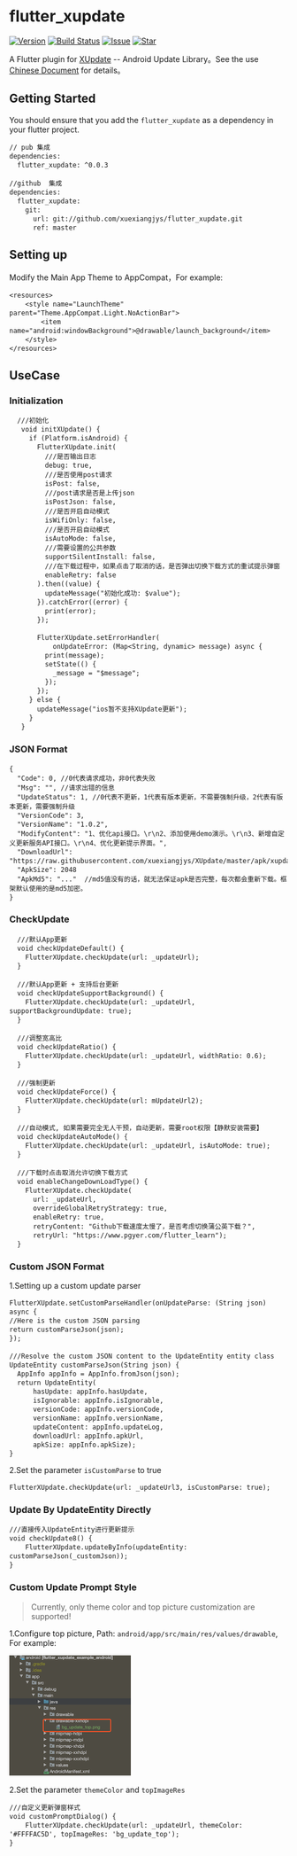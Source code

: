 # flutter_xupdate

[![Version](https://img.shields.io/badge/version-0.0.3-blue.svg)](https://pub.dev/packages/flutter_xupdate)
[![Build Status](https://travis-ci.org/xuexiangjys/flutter_xupdate.svg?branch=master)](https://travis-ci.org/xuexiangjys/flutter_xupdate)
[![Issue](https://img.shields.io/github/issues/xuexiangjys/flutter_xupdate.svg)](https://github.com/xuexiangjys/flutter_xupdate/issues)
[![Star](https://img.shields.io/github/stars/xuexiangjys/flutter_xupdate.svg)](https://github.com/xuexiangjys/flutter_xupdate)

A Flutter plugin for [XUpdate](https://github.com/xuexiangjys/XUpdate) -- Android Update Library。See the use [Chinese Document](https://github.com/xuexiangjys/flutter_xupdate/wiki) for details。

## Getting Started

You should ensure that you add the `flutter_xupdate` as a dependency in your flutter project.

```
// pub 集成
dependencies:
  flutter_xupdate: ^0.0.3

//github  集成
dependencies:
  flutter_xupdate:
    git:
      url: git://github.com/xuexiangjys/flutter_xupdate.git
      ref: master
```

## Setting up

Modify the Main App Theme to AppCompat，For example:

```
<resources>
    <style name="LaunchTheme" parent="Theme.AppCompat.Light.NoActionBar">
        <item name="android:windowBackground">@drawable/launch_background</item>
    </style>
</resources>
```

## UseCase

### Initialization

```
  ///初始化
   void initXUpdate() {
     if (Platform.isAndroid) {
       FlutterXUpdate.init(
         ///是否输出日志
         debug: true,
         ///是否使用post请求
         isPost: false,
         ///post请求是否是上传json
         isPostJson: false,
         ///是否开启自动模式
         isWifiOnly: false,
         ///是否开启自动模式
         isAutoMode: false,
         ///需要设置的公共参数
         supportSilentInstall: false,
         ///在下载过程中，如果点击了取消的话，是否弹出切换下载方式的重试提示弹窗
         enableRetry: false
       ).then((value) {
         updateMessage("初始化成功: $value");
       }).catchError((error) {
         print(error);
       });

       FlutterXUpdate.setErrorHandler(
           onUpdateError: (Map<String, dynamic> message) async {
         print(message);
         setState(() {
           _message = "$message";
         });
       });
     } else {
       updateMessage("ios暂不支持XUpdate更新");
     }
   }

```

### JSON Format

```
{
  "Code": 0, //0代表请求成功，非0代表失败
  "Msg": "", //请求出错的信息
  "UpdateStatus": 1, //0代表不更新，1代表有版本更新，不需要强制升级，2代表有版本更新，需要强制升级
  "VersionCode": 3,
  "VersionName": "1.0.2",
  "ModifyContent": "1、优化api接口。\r\n2、添加使用demo演示。\r\n3、新增自定义更新服务API接口。\r\n4、优化更新提示界面。",
  "DownloadUrl": "https://raw.githubusercontent.com/xuexiangjys/XUpdate/master/apk/xupdate_demo_1.0.2.apk",
  "ApkSize": 2048
  "ApkMd5": "..."  //md5值没有的话，就无法保证apk是否完整，每次都会重新下载。框架默认使用的是md5加密。
}
```

### CheckUpdate

```
  ///默认App更新
  void checkUpdateDefault() {
    FlutterXUpdate.checkUpdate(url: _updateUrl);
  }

  ///默认App更新 + 支持后台更新
  void checkUpdateSupportBackground() {
    FlutterXUpdate.checkUpdate(url: _updateUrl, supportBackgroundUpdate: true);
  }

  ///调整宽高比
  void checkUpdateRatio() {
    FlutterXUpdate.checkUpdate(url: _updateUrl, widthRatio: 0.6);
  }

  ///强制更新
  void checkUpdateForce() {
    FlutterXUpdate.checkUpdate(url: mUpdateUrl2);
  }

  ///自动模式, 如果需要完全无人干预，自动更新，需要root权限【静默安装需要】
  void checkUpdateAutoMode() {
    FlutterXUpdate.checkUpdate(url: _updateUrl, isAutoMode: true);
  }

  ///下载时点击取消允许切换下载方式
  void enableChangeDownLoadType() {
    FlutterXUpdate.checkUpdate(
      url: _updateUrl,
      overrideGlobalRetryStrategy: true,
      enableRetry: true,
      retryContent: "Github下载速度太慢了，是否考虑切换蒲公英下载？",
      retryUrl: "https://www.pgyer.com/flutter_learn");
  }
```


### Custom JSON Format

1.Setting up a custom update parser

```
FlutterXUpdate.setCustomParseHandler(onUpdateParse: (String json) async {
//Here is the custom JSON parsing
return customParseJson(json);
});

///Resolve the custom JSON content to the UpdateEntity entity class
UpdateEntity customParseJson(String json) {
  AppInfo appInfo = AppInfo.fromJson(json);
  return UpdateEntity(
      hasUpdate: appInfo.hasUpdate,
      isIgnorable: appInfo.isIgnorable,
      versionCode: appInfo.versionCode,
      versionName: appInfo.versionName,
      updateContent: appInfo.updateLog,
      downloadUrl: appInfo.apkUrl,
      apkSize: appInfo.apkSize);
}
```

2.Set the parameter `isCustomParse` to true

```
FlutterXUpdate.checkUpdate(url: _updateUrl3, isCustomParse: true);
```

### Update By UpdateEntity Directly

```
///直接传入UpdateEntity进行更新提示
void checkUpdate8() {
    FlutterXUpdate.updateByInfo(updateEntity: customParseJson(_customJson));
}
```

### Custom Update Prompt Style

> Currently, only theme color and top picture customization are supported!

1.Configure top picture, Path: `android/app/src/main/res/values/drawable`, For example:

![](./example/art/6.png)

2.Set the parameter `themeColor` and `topImageRes`

```
///自定义更新弹窗样式
void customPromptDialog() {
    FlutterXUpdate.checkUpdate(url: _updateUrl, themeColor: '#FFFFAC5D', topImageRes: 'bg_update_top');
}
```


